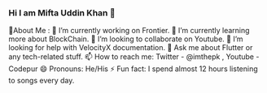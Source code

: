 ### Hi I am Mifta Uddin Khan 👋

💫About Me :
🔭 I’m currently working on Frontier.
🌱 I’m currently learning more about BlockChain.
👯 I’m looking to collaborate on Youtube.
🤔 I’m looking for help with VelocityX documentation.
💬 Ask me about Flutter or any tech-related stuff.
📫 How to reach me: Twitter - @imthepk , Youtube - Codepur
😄 Pronouns: He/His
⚡ Fun fact: I spend almost 12 hours listening to songs every day.
